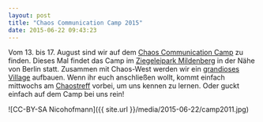 ```yaml
---
layout: post
title: "Chaos Communication Camp 2015"
date: 2015-06-22 09:43:23
---
```

Vom 13. bis 17. August sind wir auf dem [Chaos Communication Camp](https://events.ccc.de/category/camp2015/) zu finden. Dieses Mal findet das Camp im [Ziegeleipark Mildenberg](http://ziegeleipark.de/) in der Nähe von Berlin statt.
Zusammen mit Chaos-West werden wir ein [grandioses Village](https://events.ccc.de/camp/2015/wiki/Village:Chaos_West) aufbauen. Wenn ihr euch anschließen wollt, kommt einfach mittwochs am [Chaostreff](https://wiki.chaospott.de/Anfahrt) vorbei, um uns kennen zu lernen. Oder guckt einfach auf dem Camp bei uns rein!

![CC-BY-SA Nicohofmann]({{ site.url }}/media/2015-06-22/camp2011.jpg)
